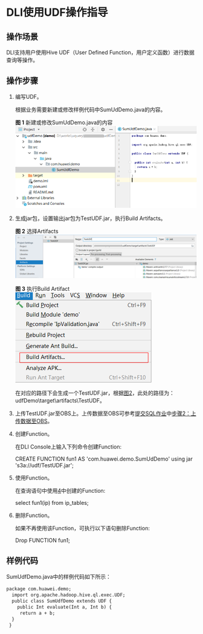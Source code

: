 # DLI使用UDF操作指导<a name="dli_01_0412"></a>

## 操作场景<a name="section20910549205110"></a>

DLI支持用户使用Hive UDF（User Defined Function，用户定义函数）进行数据查询等操作。

## 操作步骤<a name="section164701187527"></a>

1.  编写UDF。

    根据业务需要新建或修改样例代码中SumUdDemo.java的内容。

    **图 1**  新建或修改SumUdDemo.java的内容<a name="fig15832169165616"></a>  
    ![](figures/新建或修改SumUdDemo-java的内容.png "新建或修改SumUdDemo-java的内容")

2.  生成jar包，设置输出jar包为TestUDF.jar，执行Build Artifacts。

    **图 2**  选择Artifacts<a name="fig149751056131613"></a>  
    ![](figures/选择Artifacts.png "选择Artifacts")

    **图 3**  执行Build Artifact<a name="fig1291232319178"></a>  
    ![](figures/执行Build-Artifact.png "执行Build-Artifact")

    在对应的路径下会生成一个TestUDF.jar，根据[图2](#fig149751056131613)，此处的路径为：udfDemo\\target\\artifacts\\TestUDF。

3.  上传TestUDF.jar至OBS上。上传数据至OBS可参考[提交SQL作业](提交SQL作业.md)中[步骤2：上传数据至OBS](提交SQL作业.md#section61379418181550)。
4.  <a name="li9516133616203"></a>创建Function。

    在DLI Console上输入下列命令创建Function:

    CREATE FUNCTION fun1 AS 'com.huawei.demo.SumUdDemo' using jar 's3a://udf/TestUDF.jar';

5.  使用Function。

    在查询语句中使用[4](#li9516133616203)中创建的Function:

    select fun1\(ip\) from ip\_tables;

6.  删除Function。

    如果不再使用该Function，可执行以下语句删除Function:

    Drop FUNCTION fun1;


## 样例代码<a name="section10593204711240"></a>

SumUdfDemo.java中的样例代码如下所示：

```
package com.huawei.demo;
  import org.apache.hadoop.hive.ql.exec.UDF;
  public class SumUdfDemo extends UDF {
    public Int evaluate(Int a, Int b) {
     return a + b;
  }
 }
```

